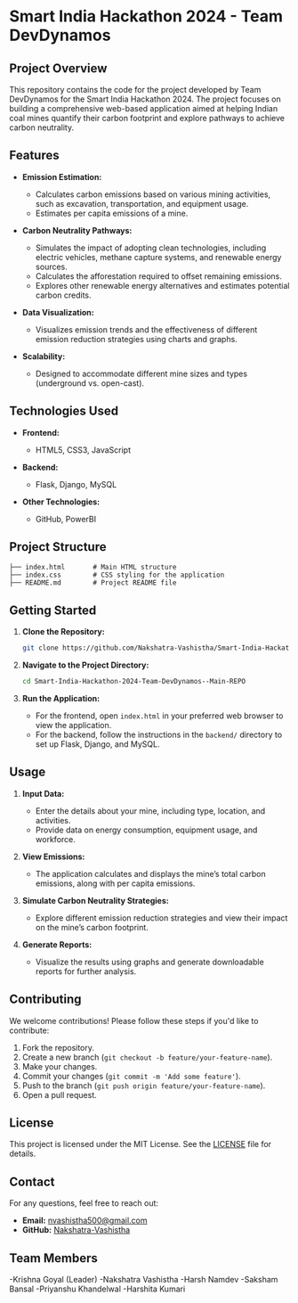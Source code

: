 
# **Smart India Hackathon 2024 - Team DevDynamos**

## **Project Overview**

This repository contains the code for the project developed by Team DevDynamos for the Smart India Hackathon 2024. The project focuses on building a comprehensive web-based application aimed at helping Indian coal mines quantify their carbon footprint and explore pathways to achieve carbon neutrality.

## **Features**

- **Emission Estimation:**
  - Calculates carbon emissions based on various mining activities, such as excavation, transportation, and equipment usage.
  - Estimates per capita emissions of a mine.

- **Carbon Neutrality Pathways:**
  - Simulates the impact of adopting clean technologies, including electric vehicles, methane capture systems, and renewable energy sources.
  - Calculates the afforestation required to offset remaining emissions.
  - Explores other renewable energy alternatives and estimates potential carbon credits.

- **Data Visualization:**
  - Visualizes emission trends and the effectiveness of different emission reduction strategies using charts and graphs.

- **Scalability:**
  - Designed to accommodate different mine sizes and types (underground vs. open-cast).

## **Technologies Used**

- **Frontend:**
  - HTML5, CSS3, JavaScript

- **Backend:**
  - Flask, Django, MySQL

- **Other Technologies:**
  - GitHub, PowerBI

## **Project Structure**

```
├── index.html       # Main HTML structure
├── index.css        # CSS styling for the application
├── README.md        # Project README file
```

## **Getting Started**

1. **Clone the Repository:**

   ```bash
   git clone https://github.com/Nakshatra-Vashistha/Smart-India-Hackathon-2024-Team-DevDynamos--Main-REPO.git
   ```

2. **Navigate to the Project Directory:**

   ```bash
   cd Smart-India-Hackathon-2024-Team-DevDynamos--Main-REPO
   ```

3. **Run the Application:**

   - For the frontend, open `index.html` in your preferred web browser to view the application.
   - For the backend, follow the instructions in the `backend/` directory to set up Flask, Django, and MySQL.

## **Usage**

1. **Input Data:**
   - Enter the details about your mine, including type, location, and activities.
   - Provide data on energy consumption, equipment usage, and workforce.

2. **View Emissions:**
   - The application calculates and displays the mine’s total carbon emissions, along with per capita emissions.

3. **Simulate Carbon Neutrality Strategies:**
   - Explore different emission reduction strategies and view their impact on the mine’s carbon footprint.

4. **Generate Reports:**
   - Visualize the results using graphs and generate downloadable reports for further analysis.

## **Contributing**

We welcome contributions! Please follow these steps if you'd like to contribute:

1. Fork the repository.
2. Create a new branch (`git checkout -b feature/your-feature-name`).
3. Make your changes.
4. Commit your changes (`git commit -m 'Add some feature'`).
5. Push to the branch (`git push origin feature/your-feature-name`).
6. Open a pull request.

## **License**

This project is licensed under the MIT License. See the [LICENSE](LICENSE) file for details.

## **Contact**

For any questions, feel free to reach out:

- **Email:** nvashistha500@gmail.com 
- **GitHub:** [Nakshatra-Vashistha](https://github.com/Nakshatra-Vashistha)

## **Team Members**

  -Krishna Goyal (Leader)
  -Nakshatra Vashistha
  -Harsh Namdev
  -Saksham Bansal
  -Priyanshu Khandelwal
  -Harshita Kumari
